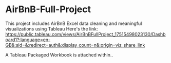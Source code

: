 # AirBnB-Full-Project
This project includes AirBnB Excel data cleaning and meaningful visualizations using Tableau 
Here's the link: https://public.tableau.com/views/AirBnBFullProject_17515498023130/Dashboard1?:language=en-GB&:sid=&:redirect=auth&:display_count=n&:origin=viz_share_link


A Tableau Packaged Workbook is attached within..
